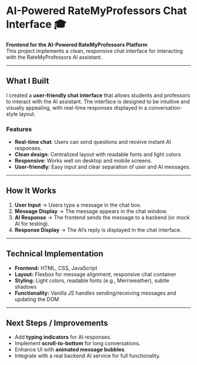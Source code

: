 # AI-Powered RateMyProfessors Chat Interface 🎓

**Frontend for the AI-Powered RateMyProfessors Platform**  
This project implements a clean, responsive chat interface for interacting with the RateMyProfessors AI assistant.

---

## What I Built
I created a **user-friendly chat interface** that allows students and professors to interact with the AI assistant. The interface is designed to be intuitive and visually appealing, with real-time responses displayed in a conversation-style layout.

### Features
- **Real-time chat**: Users can send questions and receive instant AI responses.  
- **Clean design**: Centralized layout with readable fonts and light colors.  
- **Responsive**: Works well on desktop and mobile screens.  
- **User-friendly**: Easy input and clear separation of user and AI messages.  

---

## How It Works
1. **User Input** → Users type a message in the chat box.  
2. **Message Display** → The message appears in the chat window.  
3. **AI Response** → The frontend sends the message to a backend (or mock AI for testing).  
4. **Response Display** → The AI’s reply is displayed in the chat interface.  

---

## Technical Implementation
- **Frontend:** HTML, CSS, JavaScript  
- **Layout:** Flexbox for message alignment, responsive chat container  
- **Styling:** Light colors, readable fonts (e.g., Merriweather), subtle shadows  
- **Functionality:** Vanilla JS handles sending/receiving messages and updating the DOM  

---

## Next Steps / Improvements
- Add **typing indicators** for AI responses.  
- Implement **scroll-to-bottom** for long conversations.  
- Enhance UI with **animated message bubbles**.  
- Integrate with a real backend AI service for full functionality.  

